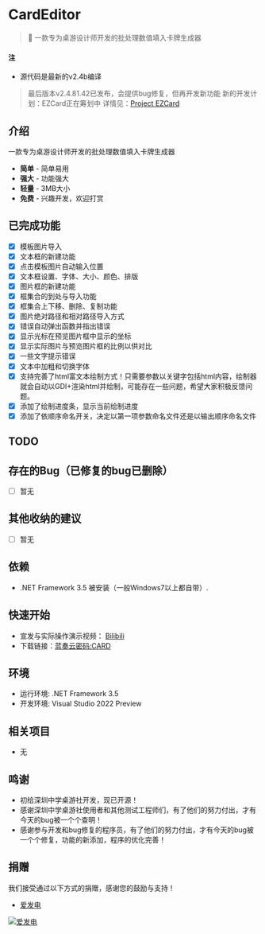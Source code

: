 # CardEditor
> :cake: 一款专为桌游设计师开发的批处理数值填入卡牌生成器

#### 注
- 源代码是最新的v2.4b编译
> 最后版本v2.4.81.42已发布，会提供bug修复，但再开发新功能
> 新的开发计划：EZCard正在筹划中 详情见：[Project EZCard](https://github.com/POPCORNBOOM/CardEditor/blob/main/Project%20EZCard.md)

## 介绍
一款专为桌游设计师开发的批处理数值填入卡牌生成器

 + **简单** - 简单易用
 + **强大** - 功能强大
 + **轻量** - 3MB大小
 + **免费** - 兴趣开发，欢迎打赏

## 已完成功能
- [x] 模板图片导入
- [x] 文本框的新建功能
- [x] 点击模板图片自动输入位置
- [x] 文本框设置、字体、大小、颜色、排版
- [x] 图片框的新建功能
- [x] 框集合的到处与导入功能
- [x] 框集合上下移、删除、复制功能
- [x] 图片绝对路径和相对路径导入方式
- [x] 错误自动弹出函数并指出错误
- [x] 显示光标在预览图片框中显示的坐标
- [x] 显示实际图片与预览图片框的比例以供对比
- [x] 一些文字提示错误
- [x] 文本中加粗和切换字体
- [x] 支持完善了html富文本绘制方式！只需要参数以<html></html>关键字包括html内容，绘制器就会自动以GDI+渲染html并绘制，可能存在一些问题，希望大家积极反馈问题。
- [x] 添加了绘制进度条，显示当前绘制进度
- [x] 添加了依顺序命名开关，决定以第一项参数命名文件还是以输出顺序命名文件

## TODO


## 存在的Bug（已修复的bug已删除）
- [ ] 暂无

## 其他收纳的建议
- [ ] 暂无

## 依赖
- .NET Framework 3.5 被安装（一般Windows7以上都自带）.


## 快速开始
- 宣发与实际操作演示视频： [Bilibili](https://m.bilibili.com/video/BV1j44y1L7Kw)
- 下载链接：[蓝奏云密码:CARD](https://wwd.lanzoup.com/b030n4c3g)

## 环境
- 运行环境: .NET Framework 3.5
- 开发环境: Visual Studio 2022 Preview

## 相关项目
- 无

## 鸣谢
- 初给深圳中学桌游社开发，现已开源！
- 感谢深圳中学桌游社使用者和其他测试工程师们，有了他们的努力付出，才有今天的bug被一个个查明！
- 感谢参与开发和bug修复的程序员，有了他们的努力付出，才有今天的bug被一个个修复，功能的新添加，程序的优化完善！


## 捐赠
我们接受通过以下方式的捐赠，感谢您的鼓励与支持！
- <a href="https://afdian.net/@PopcornBoom" target="_blank">爱发电</a>

[![爱发电](https://z3.ax1x.com/2021/04/04/cuwiDK.jpg)](https://imgtu.com/i/cuwiDK)
